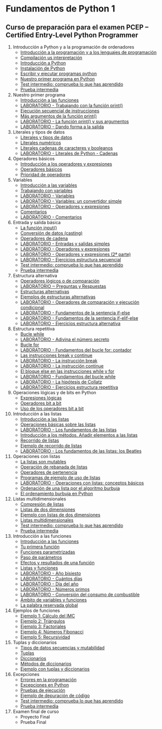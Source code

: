 # Fundamentos de Python 1
## Curso de preparación para el examen PCEP – Certified Entry-Level Python Programmer

1. Introducción a Python y a la programación de ordenadores
    * [Introducción a la programación y a los lenguajes de programación](contenido/unidad01/clase1.md)
    * [Compilación us interpretación](contenido/unidad01/clase2.md)
    * [Introducción a Python](contenido/unidad01/clase3.md)
    * [Instalación de Python](minidad1/clase4.md)
    * [Escribir y ejecutar programas python](contenido/unidad01/clase5.md)
    * [Nuestro primer programa en Python](contenido/unidad01/clase6.md)
    * [Test intermedio: comprueba lo que has aprendido](contenido/unidad01/test.md)
    * [Prueba intermedia](contenido/unidad01/prueba.md)
2. Nuestro primer programa
    * [Introducción a las funciones](contenido/unidad02/clase1.md)
    * [LABORATORIO - Trabajando con la función print()](contenido/unidad02/clase2.md)
    * [Ejecución secuencial de instrucciones](contenido/unidad02/clase3.md)
    * [Más argumentos de la función print()](contenido/unidad02/clase4.md)
    * [LABORATORIO - La función print() y sus argumentos](contenido/unidad02/clase5.md)
    * [LABORATORIO - Dando forma a la salida](contenido/unidad02/clase6.md)
3. Literales y tipos de datos
    * [Literales y tipos de datos](contenido/unidad03/clase1.md)
    * [Literales numéricos](contenido/unidad03/clase2.md)
    * [Literales cadenas de caracteres y booleanos](contenido/unidad03/clase3.md)
    * [LABORATORIO - Literales de Python - Cadenas](contenido/unidad03/clase4.md)
4. Operadores básicos
    * [Introducción a los operadores y expresiones](contenido/unidad04/clase1.md)
    * [Operadores básicos](contenido/unidad04/clase2.md)
    * [Prioridad de operadores](contenido/unidad04/clase3.md)
5. Variables
    * [Introducción a las variables](contenido/unidad05/clase1.md)
    * [Trabajando con variables](contenido/unidad05/clase2.md)
    * [LABORATORIO - Variables](contenido/unidad05/clase3.md)
    * [LABORATORIO - Variables: un convertidor simple](contenido/unidad05/clase4.md)
    * [LABORATORIO - Operadores y expresiones](contenido/unidad05/clase5.md)
    * [Comentarios](contenido/unidad05/clase6.md)
    * [LABORATORIO - Comentarios](contenido/unidad05/clase7.md)
6. Entrada y salida básica
    * [La función input()](contenido/unidad06/clase1.md)
    * [Conversión de datos (casting)](contenido/unidad06/clase2.md)
    * [Operadores de cadena](contenido/unidad06/clase3.md)
    * [LABORATORIO - Entradas y salidas simples](contenido/unidad06/clase4.md)
    * [LABORATORIO - Operadores y expresiones](contenido/unidad06/clase5.md)
    * [LABORATORIO - Operadores y expresiones (2ª parte)](contenido/unidad06/clase6.md)
    * [LABORATORIO - Ejercicios estructura secuencial](contenido/unidad06/clase7.md)
    * [Test intermedio: comprueba lo que has aprendido](contenido/unidad06/test.md)
    * [Prueba intermedia](contenido/unidad06/prueba.md)
7. Estructura alternativa
    * [Operadores lógicos o de comparación](contenido/unidad07/clase1.md)
    * [LABORATORIO ‒ Preguntas y Respuestas](contenido/unidad07/clase2.md)
    * [Estructuras alternativas](contenido/unidad07/clase3.md)
    * [Ejemplos de estructuras alternativas](contenido/unidad07/clase4.md)
    * [LABORATORIO - Operadores de comparación y ejecución condicional](contenido/unidad07/clase5.md)
    * [LABORATORIO - Fundamentos de la sentencia if-else](contenido/unidad07/clase6.md)
    * [LABORATORIO - Fundamentos de la sentencia if-elif-else](contenido/unidad07/clase7.md)
    * [LABORATORIO - Ejercicios estructura alternativa](contenido/unidad07/clase8.md)
8. Estructura repetitiva
    * [Bucle while](contenido/unidad08/clase1.md)
    * [LABORATORIO - Adivina el número secreto](contenido/unidad08/clase2.md)
    * [Bucle for](contenido/unidad08/clase3.md)
    * [LABORATORIO - Fundamentos del bucle for: contador](contenido/unidad08/clase4.md)
    * [Las instrucciones break y continue](contenido/unidad08/clase5.md)
    * [LABORATORIO - La instrucción break](contenido/unidad08/clase6.md)
    * [LABORATORIO - La instrucción continue](contenido/unidad08/clase7.md)
    * [El bloque else en las instrucciones while y for](contenido/unidad08/clase8.md)
    * [LABORATORIO - Fundamentos del bucle while](contenido/unidad08/clase9.md)
    * [LABORATORIO - La hipótesis de Collatz](contenido/unidad08/clase10.md)
    * [LABORATORIO - Ejercicios estructura repetitiva](contenido/unidad08/clase11.md)
9. Operaciones lógicas y de bits en Python
    * [Expresiones lógicas](contenido/unidad09/clase1.md)
    * [Operadores bit a bit](contenido/unidad09/clase2.md)
    * [Uso de los operadores bit a bit](contenido/unidad09/clase3.md)
10. Introducción a las listas
    * [Introducción a las listas](contenido/unidad10/clase1.md)
    * [Operaciones básicas sobre las listas](contenido/unidad10/clase2.md)
    * [LABORATORIO - Los fundamentos de las listas](contenido/unidad10/clase3.md)
    * [Introducción a los métodos. Añadir elementos a las listas](contenido/unidad10/clase4.md)
    * [Recorrido de listas](contenido/unidad10/clase5.md)
    * [Ejemplo de recorrido de listas](contenido/unidad10/clase6.md)
    * [LABORATORIO - Los fundamentos de las listas: los Beatles](contenido/unidad10/clase7.md)
11. Operaciones con listas
    * [La listas son mutables](contenido/unidad11/clase1.md)
    * [Operación de rebanada de listas](contenido/unidad11/clase2.md)
    * [Operadores de pertenencia](contenido/unidad11/clase3.md)
    * [Programas de ejemplo de uso de listas](contenido/unidad11/clase4.md)
    * [LABORATORIO - Operaciones con listas: conceptos básicos](contenido/unidad11/clase5.md)
    * [Ordenación de una lista por el algoritmo burbuja](contenido/unidad11/clase6.md)
    * [El ordenamiento burbuja en Python](contenido/unidad11/clase7.md)
12. Listas multidimensionales
    * [Compresión de listas](contenido/unidad12/clase1.md)
    * [Listas de dos dimensiones](contenido/unidad12/clase2.md)
    * [Ejemplo con listas de dos dimensiones](contenido/unidad12/clase3.md)
    * [Listas multidimensionales](contenido/unidad12/clase4.md)
    * [Test intermedio: comprueba lo que has aprendido](contenido/unidad12/test.md)
    * [Prueba intermedia](contenido/unidad12/prueba.md)
13. Introducción a las funciones
    * [Introducción a las funciones](contenido/unidad13/clase1.md)
    * [Tu primera función](contenido/unidad13/clase2.md)
    * [Funciones parametrizadas](contenido/unidad13/clase3.md)
    * [Paso de parámetros](contenido/unidad13/clase4.md)
    * [Efectos y resultados de una función](contenido/unidad13/clase5.md)
    * [Listas y funciones](contenido/unidad13/clase6.md)
    * [LABORATORIO - Año bisiesto](contenido/unidad13/clase7.md)
    * [LABORATORIO - Cuántos días](contenido/unidad13/clase8.md)
    * [LABORATORIO - Día del año](contenido/unidad13/clase9.md)
    * [LABORATORIO - Números primos](contenido/unidad13/clase10.md)
    * [LABORATORIO - Conversión del consumo de combustible](contenido/unidad13/clase11.md)
    * [Ámbito de variables y funciones](contenido/unidad13/clase12.md)
    * [La palabra reservada global](contenido/unidad13/clase13.md)
14. Ejemplos de funciones
    * [Ejemplo 1: Cálculo del IMC](contenido/unidad14/clase1.md)
    * [Ejemplo 2: Triángulos](contenido/unidad14/clase2.md)
    * [Ejemplo 3: Factoriales](contenido/unidad14/clase3.md)
    * [Ejemplo 4: Números Fibonacci](contenido/unidad14/clase4.md)
    * [Ejemplo 5: Recursividad](contenido/unidad14/clase5.md)
15. Tuplas y diccionarios
    * [Tipos de datos secuencias y mutabilidad](contenido/unidad15/clase1.md)
    * [Tuplas](contenido/unidad15/clase2.md)
    * [Diccionarios](contenido/unidad15/clase3.md)
    * [Métodos de diccionarios](contenido/unidad15/clase4.md)
    * [Ejemplo con tuplas y diccionarios](contenido/unidad15/clase5.md)
16. Excepciones
    * [Errores en la programación](contenido/unidad16/clase1.md)
    * [Excepciones en Python](contenido/unidad16/clase2.md)
    * [Pruebas de ejecución](contenido/unidad16/clase3.md)
    * [Ejemplo de depuración de código](contenido/unidad16/clase4.md)
    * [Test intermedio: comprueba lo que has aprendido](contenido/unidad16/test.md)
    * [Prueba intermedia](contenido/unidad16/prueba.md)
17. Examen final de curso
    * Proyecto Final
    * Prueba Final
